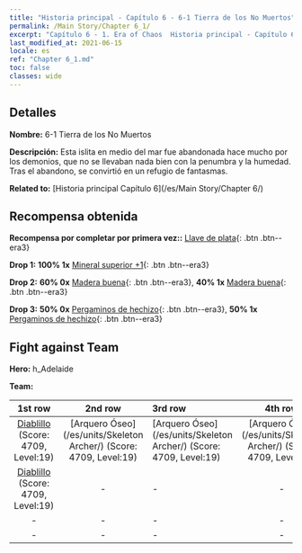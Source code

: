 ```yaml
---
title: "Historia principal - Capítulo 6 - 6-1 Tierra de los No Muertos"
permalink: /Main Story/Chapter 6_1/
excerpt: "Capítulo 6 - 1. Era of Chaos  Historia principal - Capítulo 6_1. 6-1 Tierra de los No Muertos"
last_modified_at: 2021-06-15
locale: es
ref: "Chapter 6_1.md"
toc: false
classes: wide
---
```


## Detalles

 **Nombre:** 6-1 Tierra de los No Muertos

 **Descripción:** Esta islita en medio del mar fue abandonada hace mucho por los demonios, que no se llevaban nada bien con la penumbra y la humedad. Tras el abandono, se convirtió en un refugio de fantasmas.

 **Related to:** [Historia principal Capítulo 6](/es/Main Story/Chapter 6/)

## Recompensa obtenida

 **Recompensa por completar por primera vez::** [Llave de plata](/ItemsES/con_693/){: .btn .btn--era3}

 **Drop 1:** **100% 1x** [Mineral superior +1](/ItemsES/mat_19/){: .btn .btn--era3}

 **Drop 2:** **60% 0x** [Madera buena](/ItemsES/mat_13/){: .btn .btn--era3}, **40% 1x** [Madera buena](/ItemsES/mat_13/){: .btn .btn--era3}

 **Drop 3:** **50% 0x** [Pergaminos de hechizo](/ItemsES/con_694/){: .btn .btn--era3}, **50% 1x** [Pergaminos de hechizo](/ItemsES/con_694/){: .btn .btn--era3}


## Fight against Team
 **Hero:** h_Adelaide

 **Team:**


  | 1st row | 2nd row | 3rd row | 4th row |
  |:----:|:----:|:----|:----:|
  | [Diablillo](/es/units/Imp/) (Score: 4709, Level:19)  | [Arquero Óseo](/es/units/Skeleton Archer/) (Score: 4709, Level:19)  | [Arquero Óseo](/es/units/Skeleton Archer/) (Score: 4709, Level:19)  | [Arquero Óseo](/es/units/Skeleton Archer/) (Score: 4709, Level:19)  |
  | [Diablillo](/es/units/Imp/) (Score: 4709, Level:19)  | - | - | - |
  | - | - | - | - |
  | - | - | - | - |


